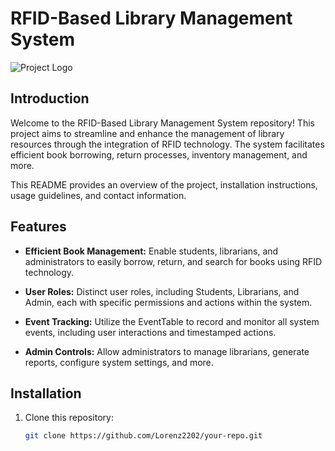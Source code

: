 # RFID-Based Library Management System

![Project Logo](url-to-your-logo.png) <!-- If you have a project logo, add it here -->

## Introduction

Welcome to the RFID-Based Library Management System repository!
This project aims to streamline and enhance the management of library resources through the integration of RFID technology. 
The system facilitates efficient book borrowing, return processes, inventory management, and more. 

This README provides an overview of the project, installation instructions, usage guidelines, and contact information.

## Features

- **Efficient Book Management:** Enable students, librarians, and administrators to easily borrow, return, and search for books using RFID technology.

- **User Roles:** Distinct user roles, including Students, Librarians, and Admin, each with specific permissions and actions within the system.

- **Event Tracking:** Utilize the EventTable to record and monitor all system events, including user interactions and timestamped actions.

- **Admin Controls:** Allow administrators to manage librarians, generate reports, configure system settings, and more.

## Installation

1. Clone this repository:
   ```sh
   git clone https://github.com/Lorenz2202/your-repo.git
